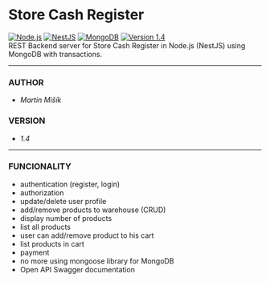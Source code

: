 # Store Cash Register

[![Node.js](https://img.shields.io/badge/Node.js-43853D?style=flat-square&logo=node.js&logoColor=white)](https://nodejs.org/en/)
[![NestJS](https://img.shields.io/badge/NestJS-%23E0234E.svg?style=flat-square&logo=nestjs&logoColor=white)](https://nestjs.com/)
[![MongoDB](https://img.shields.io/badge/MongoDB-4EA94B?style=flat-square&logo=mongodb&logoColor=white)](https://www.mongodb.com/)
[![Version 1.4](https://img.shields.io/badge/version-v1.4-blue.svg?style=flat-square)](https://github.com/proheap/store-cash-register-rest/)  
REST Backend server for Store Cash Register in Node.js (NestJS) using MongoDB with transactions.

---

### AUTHOR

- _Martin Mišík_

### VERSION

- _1.4_

---

### FUNCIONALITY

- authentication (register, login)
- authorization
- update/delete user profile
- add/remove products to warehouse (CRUD)
- display number of products
- list all products
- user can add/remove product to his cart
- list products in cart
- payment
- no more using mongoose library for MongoDB
- Open API Swagger documentation
